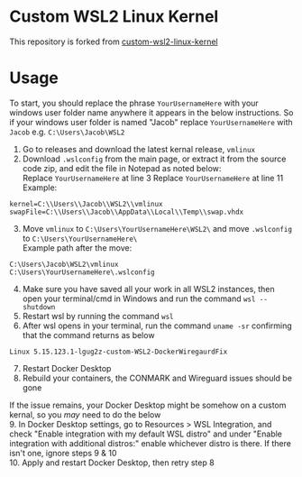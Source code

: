 # Custom WSL2 Linux Kernel

This repository is forked from 
[ custom-wsl2-linux-kernel](https://github.com/LGUG2Z/custom-wsl2-linux-kernel/tree/linux-msft-wsl-5.15.133.1)

# Usage

To start, you should replace the phrase `YourUsernameHere` with your windows user folder name anywhere it appears in the below instructions. So if your windows user folder is named "Jacob" replace `YourUsernameHere` with `Jacob` e.g. `C:\Users\Jacob\WSL2`  

1. Go to releases and download the latest kernal release, `vmlinux`
2. Download `.wslconfig` from the main page, or extract it from the source code zip, and edit the file in Notepad as noted below:      
   Replace `YourUsernameHere` at line 3 
   Replace `YourUsernameHere` at line 11  
Example:  
```
kernel=C:\\Users\\Jacob\\WSL2\\vmlinux
swapFile=C:\\Users\\Jacob\\AppData\\Local\\Temp\\swap.vhdx
```
3. Move `vmlinux` to `C:\Users\YourUsernameHere\WSL2\` and move `.wslconfig` to `C:\Users\YourUsernameHere\`  
Example path after the move:  
```
C:\Users\Jacob\WSL2\vmlinux
C:\Users\YourUsernameHere\.wslconfig
```
4. Make sure you have saved all your work in all WSL2 instances, then open your terminal/cmd in Windows and run the command `wsl --shutdown`  
5. Restart wsl by running the command `wsl`  
6. After wsl opens in your terminal, run the command `uname -sr` confirming that the command returns as below
```
Linux 5.15.123.1-lgug2z-custom-WSL2-DockerWiregaurdFix
```  
7. Restart Docker Desktop  
8. Rebuild your containers, the CONMARK and Wireguard issues should be gone

If the issue remains, your Docker Desktop might be somehow on a custom kernal, so you *may* need to do the below  
9. In Docker Desktop settings, go to Resources > WSL Integration, and check "Enable integration with my default WSL distro" and under "Enable integration with additional distros:" enable whichever distro is there. If there isn't one, ignore steps 9 & 10  
10. Apply and restart Docker Desktop, then retry step 8  
